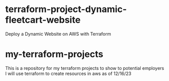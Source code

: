 # terraform-project-dynamic-fleetcart-website
Deploy a Dynamic Website on AWS with Terraform

# my-terraform-projects
This is a repository for my terraform projects to show to potential employers
I will use terraform to create resources in aws as of 12/16/23
